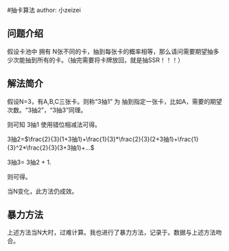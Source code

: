 <script type="text/javascript" src="http://cdn.mathjax.org/mathjax/latest/MathJax.js?config=default"></script>

#抽卡算法
author: 小zeizei

## 问题介绍
假设卡池中 拥有 N张不同的卡，抽到每张卡的概率相等，那么请问需要期望抽多少次能抽到所有的卡。（抽完需要将卡牌放回，就是抽SSR！！！）

## 解法简介
假设N=3，有A,B,C三张卡。则称“3抽1” 为 抽到指定一张卡，比如A，需要的期望次数。“3抽2”，“3抽3”同理。

则可知 3抽1 使用错位相减法可得。

3抽2=$\frac{2}{3}(1+3抽1)+\frac{1}{3}*\frac{2}{3}(2+3抽1)+\frac{1}{3}^2*\frac{2}{3}(3+3抽1)+...$

3抽3= 3抽2 + 1.

则可得。


当N变化，此方法仍成效。

## 暴力方法

上述方法当N大时，过难计算。我也进行了暴力方法，记录于。数据与上述方法吻合。